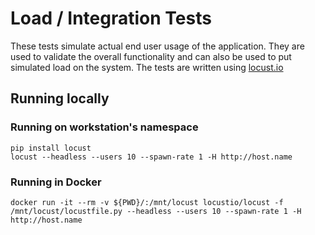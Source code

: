# Load / Integration Tests

These tests simulate actual end user usage of the application. They are used to validate the overall functionality and can also be used to put simulated load on the system. The tests are written using [locust.io](http://locust.io)

## Running locally

### Running on workstation's namespace

```
pip install locust
locust --headless --users 10 --spawn-rate 1 -H http://host.name
```


### Running in Docker

```
docker run -it --rm -v ${PWD}/:/mnt/locust locustio/locust -f /mnt/locust/locustfile.py --headless --users 10 --spawn-rate 1 -H http://host.name
```
